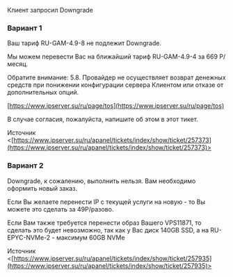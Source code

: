Клиент запросил Downgrade

### Вариант 1
Ваш тариф RU-GAM-4.9-8 не подлежит Downgrade.

Мы можем перевести Вас на ближайший тариф RU-GAM-4.9-4 за 669 Р/месяц.

Обратите внимание: 5.8. Провайдер не осуществляет возврат денежных средств при понижении конфигурации сервера Клиентом или отказе от дополнительных опций.

[https://www.ipserver.su/ru/page/tos](https://www.ipserver.su/ru/page/tos)

В случае согласия, пожалуйста, напишите об этом в этот тикет.

Источник <[https://www.ipserver.su/ru/apanel/tickets/index/show/ticket/257373](https://www.ipserver.su/ru/apanel/tickets/index/show/ticket/257373)>

### Вариант 2
Downgrade, к сожалению, выполнить нельзя. Вам необходимо оформить новый заказ.

Если Вы желаете перенести IP с текущей услуги на новую - то Вы можете это сделать за 49Р/разово.

Если Вам также требуется перенести образ Вашего VPS11871, то сделать это будет невозможно, так как у Вас диск 140GB SSD, а на RU-EPYC-NVMe-2 - максимум 60GB NVMe

Источник <[https://www.ipserver.su/ru/apanel/tickets/index/show/ticket/257935](https://www.ipserver.su/ru/apanel/tickets/index/show/ticket/257935)>